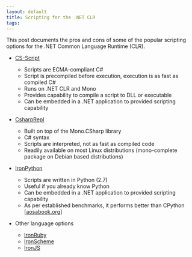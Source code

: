 ```yaml
---
layout: default
title: Scripting for the .NET CLR
tags:
---
```


This post documents the pros and cons of some of the popular scripting options for the .NET Common Language Runtime (CLR).

* [CS-Script](http://www.csscript.net/)

    * Scripts are ECMA-compliant C#
    * Script is precompiled before execution, execution is as fast as compiled C#
    * Runs on .NET CLR and Mono
    * Provides capability to compile a script to DLL or executable
    * Can be embedded in a .NET application to provided scripting capability

* [CsharpRepl](http://www.mono-project.com/CsharpRepl)

    * Built on top of the Mono.CSharp library
    * C# syntax
    * Scripts are interpreted, not as fast as compiled code
    * Readily available on most Linux distributions (mono-complete package on Debian based distributions)

* [IronPython](http://ironpython.net/)

    * Scripts are written in Python (2.7)
    * Useful if you already know Python
    * Can be embedded in a .NET application to provided scripting capability
    * As per established benchmarks, it performs better than CPython [[aosabook.org](http://aosabook.org/en/ironlang.html)]

* Other language options

    * [IronRuby](http://ironruby.codeplex.com/)
    * [IronScheme](https://ironscheme.codeplex.com/)
    * [IronJS](https://github.com/fholm/IronJS/)
